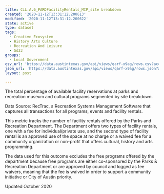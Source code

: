 ```yaml
---
title: CLL.A.6_PARDFacilityRentals_MCP_site breakdown
created: '2020-11-12T13:31:12.200613'
modified: '2020-11-12T13:31:12.200622'
state: active
type: dataset
tags:
  - Creative Ecosystem
  - History Arts Culture
  - Recreation And Leisure
  - Sd23
groups:
  - Local Government
csv_url: 'https://data.austintexas.gov/api/views/qarf-x9ag/rows.csv?accessType=DOWNLOAD'
json_url: 'https://data.austintexas.gov/api/views/qarf-x9ag/rows.json?accessType=DOWNLOAD'
layout: post

---
```

The total percentage of available facility reservations at parks and recreation museum and cultural programs segmented by site breakdown. 

Data Source: RecTrac, a Recreation Systems Management Software that captures all transactions for all programs, events and facility rentals.

This metric tracks the number of facility rentals offered by the Parks and Recreation Department. The Department offers two types of facility rentals, one with a fee for individual/private use, and the second type of facility rental is an approved use of the space at no charge or a waived fee for a community organization or non-profit that offers cultural, history and arts programming.

The data used for this outcome excludes the free programs offered by the department because free programs are either co-sponsored by the Parks & Recreation Department or are approved by council and logged as fee waivers, meaning that the fee is waived in order to support a community initiative or City of Austin priority.

Updated October 2020
